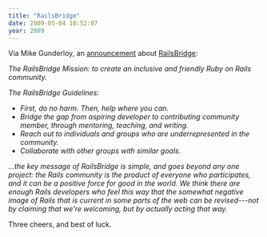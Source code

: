 ```yaml
---
title: "RailsBridge"
date: 2009-05-04 10:52:07
year: 2009
---
```

Via Mike Gunderloy, an <a href="http://afreshcup.com/2009/05/04/announcing-railsbridge/">announcement</a> about <a href="http://railsbridge.org/">RailsBridge</a>:

<em>The RailsBridge Mission: to create an inclusive and friendly Ruby on Rails community.</em>

<em>The RailsBridge Guidelines:</em>
<ul>
	<li><em>First, do no harm. Then, help where you can.</em></li>
	<li><em>Bridge the gap from aspiring developer to contributing community member, through mentoring, teaching, and writing.</em></li>
	<li><em>Reach out to individuals and groups who are underrepresented in the community.</em></li>
	<li><em>Collaborate with other groups with similar goals.</em></li>
</ul>
<em>...the key message of RailsBridge is simple, and goes beyond any one project: the Rails community is the product of everyone who participates, and it can be a positive force for good in the world. We think there are enough Rails developers who feel this way that the somewhat negative image of Rails that is current in some parts of the web can be revised---not by claiming that we're welcoming, but by actually acting that way.</em>

Three cheers, and best of luck.

